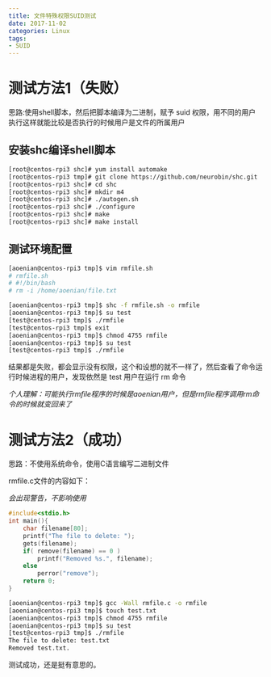 ```yaml
---
title: 文件特殊权限SUID测试
date: 2017-11-02
categories: Linux
tags:
- SUID
---
```



测试方法1（失败）
=================

思路:使用shell脚本，然后把脚本编译为二进制，赋予 suid
权限，用不同的用户执行这样就能比较是否执行的时候用户是文件的所属用户

安装shc编译shell脚本
--------------------

``` bash
[root@centos-rpi3 shc]# yum install automake
[root@centos-rpi3 tmp]# git clone https://github.com/neurobin/shc.git
[root@centos-rpi3 shc]# cd shc
[root@centos-rpi3 shc]# mkdir m4
[root@centos-rpi3 shc]# ./autogen.sh
[root@centos-rpi3 shc]# ./configure
[root@centos-rpi3 shc]# make
[root@centos-rpi3 shc]# make install
```

<!--more-->

测试环境配置
------------

``` bash
[aoenian@centos-rpi3 tmp]$ vim rmfile.sh
# rmfile.sh 
# #!/bin/bash
# rm -i /home/aoenian/file.txt

[aoenian@centos-rpi3 tmp]$ shc -f rmfile.sh -o rmfile
[aoenian@centos-rpi3 tmp]$ su test
[test@centos-rpi3 tmp]$ ./rmfile
[test@centos-rpi3 tmp]$ exit
[aoenian@centos-rpi3 tmp]$ chmod 4755 rmfile
[aoenian@centos-rpi3 tmp]$ su test
[test@centos-rpi3 tmp]$ ./rmfile

```

结果都是失败，都会显示没有权限，这个和设想的就不一样了，然后查看了命令运行时候进程的用户，发现依然是
test 用户在运行 rm 命令

*个人理解：可能执行rmfile程序的时候是aoenian用户，但是rmfile程序调用rm命令的时候就变回来了*

测试方法2（成功）
=================

思路：不使用系统命令，使用C语言编写二进制文件

rmfile.c文件的内容如下：

*会出现警告，不影响使用*

``` c
#include<stdio.h>
int main(){
    char filename[80];
    printf("The file to delete: ");
    gets(filename);
    if( remove(filename) == 0 )
        printf("Removed %s.", filename);
    else
        perror("remove");
    return 0;
}

```

``` bash
[aoenian@centos-rpi3 tmp]$ gcc -Wall rmfile.c -o rmfile
[aoenian@centos-rpi3 tmp]$ touch test.txt
[aoenian@centos-rpi3 tmp]$ chmod 4755 rmfile
[aoenian@centos-rpi3 tmp]$ su test
[test@centos-rpi3 tmp]$ ./rmfile
The file to delete: test.txt
Removed test.txt.

```

测试成功，还是挺有意思的。

